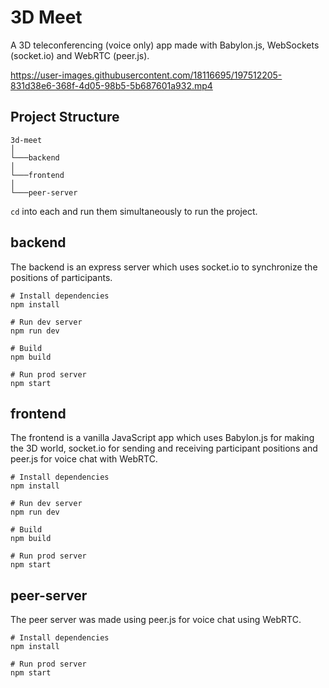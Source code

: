 # 3D Meet

A 3D teleconferencing (voice only) app made with Babylon.js, WebSockets (socket.io) and WebRTC (peer.js).

https://user-images.githubusercontent.com/18116695/197512205-831d38e6-368f-4d05-98b5-5b687601a932.mp4

## Project Structure
```
3d-meet
│
└───backend
│
└───frontend
│
└───peer-server
```
`cd` into each and run them simultaneously to run the project.

## backend
The backend is an express server which uses socket.io to synchronize the positions of participants.
```
# Install dependencies
npm install

# Run dev server
npm run dev

# Build
npm build

# Run prod server
npm start
```

## frontend
The frontend is a vanilla JavaScript app which uses Babylon.js for making the 3D world, socket.io for sending and receiving participant positions and peer.js for voice chat with WebRTC.
```
# Install dependencies
npm install

# Run dev server
npm run dev

# Build
npm build

# Run prod server
npm start
```

## peer-server
The peer server was made using peer.js for voice chat using WebRTC.
```
# Install dependencies
npm install

# Run prod server
npm start
```
